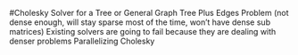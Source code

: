 #Cholesky Solver for a Tree or General Graph
Tree Plus Edges Problem (not dense enough, will stay sparse most of the time, won’t have dense sub matrices)
Existing solvers are going to fail because they are dealing with denser problems
Parallelizing Cholesky


